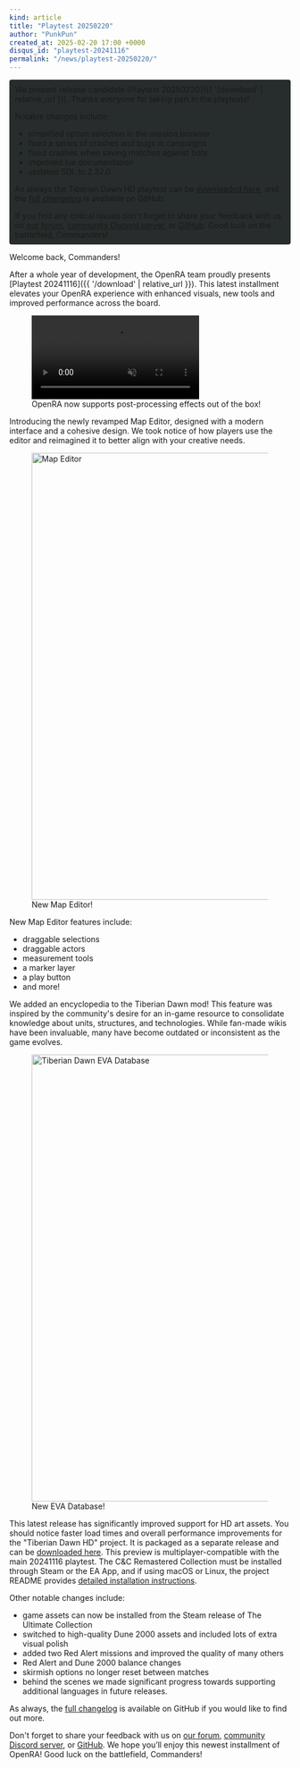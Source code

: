 ```yaml
---
kind: article
title: "Playtest 20250220"
author: "PunkPun"
created_at: 2025-02-20 17:00 +0000
disqus_id: "playtest-20241116"
permalink: "/news/playtest-20250220/"
---
```


<div style="border-radius: 4px; background-color: #272d2c; padding: 5px">
<div style="margin: -10px 5px" markdown="1">

We present release candidate [Playtest 20250220]({{ '/download' | relative_url }}). Thanks everyone for taking part in the playtests!

Notable changes include:
- simplified option selection in the mission browser
- fixed a series of crashes and bugs in campaigns
- fixed crashes when saving matches against bots
- improved lua documentation
- updated SDL to 2.32.0

As always the Tiberian Dawn HD playtest can be [downloaded here](https://github.com/OpenRA/TiberianDawnHD/releases/tag/playtest-20250220), and the [full changelog](https://github.com/OpenRA/OpenRA/wiki/Changelog/47c96ae105932d766927b19b7e70b31e4671745c) is available on GitHub.

If you find any critical issues don't forget to share your feedback with us on [our forum](https://forum.openra.net/), [community Discord server](https://discord.openra.net), or [GitHub](https://github.com/OpenRA/OpenRA/issues). Good luck on the battlefield, Commanders!

</div>
</div>

Welcome back, Commanders!

After a whole year of development, the OpenRA team proudly presents [Playtest 20241116]({{ '/download' | relative_url }}). This latest installment elevates your OpenRA experience with enhanced visuals, new tools and improved performance across the board.

<figure>
   <video autoplay loop muted>
    <source src="{{ '/images/news/20241116-chrono.mp4' | relative_url }}" type="video/mp4" alt="chrono vortex">
    <source src="{{ '/images/news/20241116-chrono.webm' | relative_url }}" type="video/webm" alt="chrono vortex">
    <img src="{{ '/images/news/20241116-vortex.webp' | relative_url }}" alt="chrono vortex" />
  </video>
  <figcaption>OpenRA now supports post-processing effects out of the box!</figcaption>
</figure>

Introducing the newly revamped Map Editor, designed with a modern interface and a cohesive design. We took notice of how players use the editor and reimagined it to better align with your creative needs.

<figure>
  <img src="{{ '/images/news/20241116-map-editor.webp' | relative_url }}" style="width: 800px" alt="Map Editor" />
  <figcaption>New Map Editor!</figcaption>
</figure>

New Map Editor features include:
- draggable selections
- draggable actors
- measurement tools
- a marker layer
- a play button
- and more!

We added an encyclopedia to the Tiberian Dawn mod! This feature was inspired by the community's desire for an in-game resource to consolidate knowledge about units, structures, and technologies. While fan-made wikis have been invaluable, many have become outdated or inconsistent as the game evolves.

<figure>
  <img src="{{ '/images/news/20241116-eva.webp' | relative_url }}" style="width: 800px" alt="Tiberian Dawn EVA Database" />
  <figcaption>New EVA Database!</figcaption>
</figure>

This latest release has significantly improved support for HD art assets. You should notice faster load times and overall performance improvements for the "Tiberian Dawn HD" project. It is packaged as a separate release and can be [downloaded here](https://github.com/OpenRA/TiberianDawnHD/releases/tag/playtest-20241116). This preview is multiplayer-compatible with the main 20241116 playtest. The C&C Remastered Collection must be installed through Steam or the EA App, and if using macOS or Linux, the project README provides [detailed installation instructions](https://github.com/OpenRA/TiberianDawnHD#asset-installation).

Other notable changes include:
- game assets can now be installed from the Steam release of The Ultimate Collection
- switched to high-quality Dune 2000 assets and included lots of extra visual polish
- added two Red Alert missions and improved the quality of many others
- Red Alert and Dune 2000 balance changes
- skirmish options no longer reset between matches
- behind the scenes we made significant progress towards supporting additional languages in future releases.

As always, the [full changelog](https://github.com/OpenRA/OpenRA/wiki/Changelog/151b0777e7bdda9e672212acedfc0773f8312dc7) is available on GitHub if you would like to find out more.

Don't forget to share your feedback with us on [our forum](https://forum.openra.net/), [community Discord server](https://discord.openra.net), or [GitHub](https://github.com/OpenRA/OpenRA/issues). We hope you’ll enjoy this newest installment of OpenRA! Good luck on the battlefield, Commanders!
